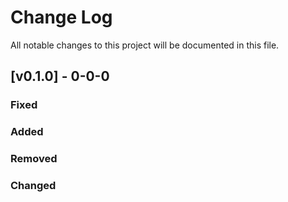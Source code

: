 # Change Log

All notable changes to this project will be documented in this file.

## [v0.1.0] - 0-0-0

### Fixed

### Added

### Removed

### Changed
